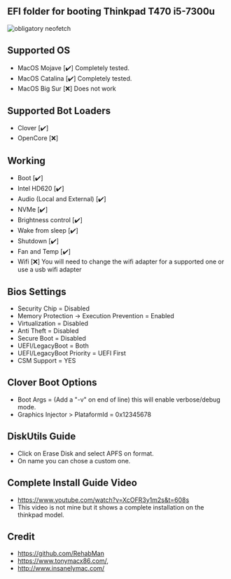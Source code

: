 ## EFI folder for booting Thinkpad T470 i5-7300u
![obligatory neofetch](https://preview.redd.it/lfmpdx6czgb51.jpg?width=1920&format=pjpg&auto=webp&s=90092648c0f9f9cde211975729bb5d252834ba81)

## Supported OS
 - MacOS Mojave [✔️] Completely tested.
 - MacOS Catalina [✔️] Completely tested.
 - MacOS Big Sur [❌] Does not work

## Supported Bot Loaders
 - Clover [✔️] 
 - OpenCore [❌] 

## Working
 - Boot [✔️] 
 - Intel HD620 [✔️] 
 - Audio (Local and External) [✔️] 
 - NVMe [✔️] 
 - Brightness control [✔️] 
 - Wake from sleep [✔️] 
 - Shutdown [✔️] 
 - Fan and Temp [✔️] 
 - Wifi [❌] You will need to change the wifi adapter for a supported one or use a usb wifi adapter

## Bios Settings
 - Security Chip = Disabled
 - Memory Protection -> Execution Prevention = Enabled
 - Virtualization = Disabled
 - Anti Theft = Disabled
 - Secure Boot = Disabled
 - UEFI/LegacyBoot = Both
 - UEFI/LegacyBoot Priority = UEFI First
 - CSM Support = YES

## Clover Boot Options
 - Boot Args = (Add a "-v" on end of line) this will enable verbose/debug mode.
 - Graphics Injector > PlataformId = 0x12345678

## DiskUtils Guide
 - Click on Erase Disk and select APFS on format.
 - On name you can chose a custom one. 

## Complete Install Guide Video
 - https://www.youtube.com/watch?v=XcOFR3y1m2s&t=608s
 - This video is not mine but it shows a complete installation on the thinkpad model.

## Credit
 - https://github.com/RehabMan
 - https://www.tonymacx86.com/,
 - http://www.insanelymac.com/
  
